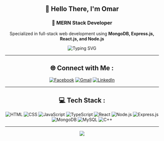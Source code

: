 <div align="center">

## 👋 Hello There, I'm Omar

### 🚀 MERN Stack Developer  
Specialized in full-stack web development using **MongoDB, Express.js, React.js, and Node.js**

![Typing SVG](https://readme-typing-svg.demolab.com?font=Fira+Code&weight=500&size=24&color=04d9ff&center=true&vCenter=true&width=435&lines=MERN+Stack+Developer;Full+Stack+Web+Development;ReactJs+|+NodeJs+)

---

## 🌐 Connect with Me :
[![Facebook](https://img.shields.io/badge/Facebook-%231877F2.svg?logo=Facebook&logoColor=white&style=for-the-badge)](https://facebook.com/omarahmedelnadey)
[![Gmail](https://img.shields.io/badge/Gmail-D14836?style=for-the-badge&logo=gmail&logoColor=white)](mailto:omarahmedelnadey@gmail.com) 
[![LinkedIn](https://img.shields.io/badge/LinkedIn-0077B5?style=for-the-badge&logo=linkedin&logoColor=white)](https://www.linkedin.com/in/omarelnadey/) 


---

## 💻 Tech Stack :

![HTML](https://img.shields.io/badge/html5-e34c26?style=for-the-badge&logo=html5&logoColor=white)
![CSS](https://img.shields.io/badge/css3-1572B6?style=for-the-badge&logo=css3&logoColor=white)
![JavaScript](https://img.shields.io/badge/javascript-f7df1e?style=for-the-badge&logo=javascript&logoColor=black)
![TypeScript](https://img.shields.io/badge/typescript-3178c6?style=for-the-badge&logo=typescript&logoColor=white)
![React](https://img.shields.io/badge/react-20232A?style=for-the-badge&logo=react&logoColor=61DAFB)
![Node.js](https://img.shields.io/badge/node.js-339933?style=for-the-badge&logo=nodedotjs&logoColor=white)
![Express.js](https://img.shields.io/badge/express.js-404D59?style=for-the-badge&logo=express&logoColor=white)
![MongoDB](https://img.shields.io/badge/mongodb-4ea94b?style=for-the-badge&logo=mongodb&logoColor=white)
![MySQL](https://img.shields.io/badge/mysql-4479A1?style=for-the-badge&logo=mysql&logoColor=white)
![C++](https://img.shields.io/badge/c++-00599C?style=for-the-badge&logo=c%2B%2B&logoColor=white)

---

[![](https://visitcount.itsvg.in/api?id=Omar-elnady&icon=0&color=0)](https://visitcount.itsvg.in)

</div>
